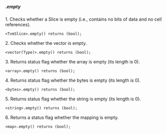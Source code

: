 ##### .empty
 1\. Checks whether a Slice is empty (i.e., contains no bits of data and no cell references).

 ```
 <TvmSlice>.empty() returns (bool);
 ```

2\. Checks whether the vector is empty.

```
<vector(Type)>.empty() returns (bool);
```

3\. Returns status flag whether the array is empty (its length is 0).

```
<array>.empty() returns (bool);
```

4\. Returns status flag whether the bytes is empty (its length is 0).

```
<bytes>.empty() returns (bool);
```

5\. Returns status flag whether the string is empty (its length is 0).

```
<string>.empty() returns (bool);
```

6\. Returns a status flag whether the mapping is empty.

```
<map>.empty() returns (bool);
```
